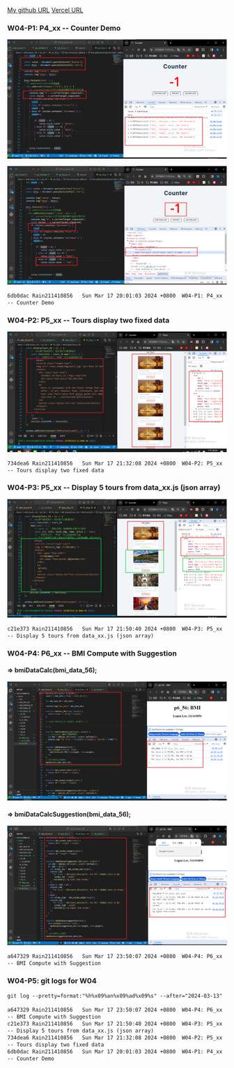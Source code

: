 [My github URL](https://github.com/Rain211410856/1121-sweb-211410856)
[Vercel URL](https://1121-sweb-211410856.vercel.app/demo/w05_56_blog/)

### W04-P1: P4_xx -- Counter Demo
 
![](w04-p1-1.png)
 
![](w04-p1-2.png)

```
6db0dac Rain211410856   Sun Mar 17 20:01:03 2024 +0800  W04-P1: P4_xx -- Counter Demo
```
### W04-P2: P5_xx -- Tours display two fixed data
 
![](w04-p2.png)

```
734dea6 Rain211410856   Sun Mar 17 21:32:08 2024 +0800  W04-P2: P5_xx -- Tours display two fixed data
```

### W04-P3: P5_xx -- Display 5 tours from data_xx.js (json array)
 
![](w04-p3.png)

```
c21e373 Rain211410856   Sun Mar 17 21:50:40 2024 +0800  W04-P3: P5_xx -- Display 5 tours from data_xx.js (json array)
```

### W04-P4: P6_xx -- BMI Compute with Suggestion
 
#### => bmiDataCalc(bmi_data_56);
 
![](w04-p4-1.png)
 
#### => bmiDataCalcSuggestion(bmi_data_56);
 
![](w04-p4-2.png)

```
a647329 Rain211410856   Sun Mar 17 23:50:07 2024 +0800  W04-P4: P6_xx -- BMI Compute with Suggestion
```

### W04-P5: git logs for W04

```
git log --pretty=format:"%h%x09%an%x09%ad%x09%s" --after="2024-03-13"

a647329 Rain211410856   Sun Mar 17 23:50:07 2024 +0800  W04-P4: P6_xx -- BMI Compute with Suggestion
c21e373 Rain211410856   Sun Mar 17 21:50:40 2024 +0800  W04-P3: P5_xx -- Display 5 tours from data_xx.js (json array)
734dea6 Rain211410856   Sun Mar 17 21:32:08 2024 +0800  W04-P2: P5_xx -- Tours display two fixed data
6db0dac Rain211410856   Sun Mar 17 20:01:03 2024 +0800  W04-P1: P4_xx -- Counter Demo
```